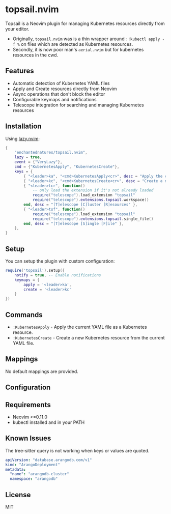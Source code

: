 # topsail.nvim

Topsail is a Neovim plugin for managing Kubernetes resources directly from your editor.

- Originally, `topsail.nvim` was is a thin wrapper around `:!kubectl apply -f %` on files which are detected as Kubernetes resources.
- Secondly, it is now poor man's `aerial.nvim` but for kubernetes resources in the cwd.

## Features

- Automatic detection of Kubernetes YAML files
- Apply and Create resources directly from Neovim
- Async operations that don't block the editor
- Configurable keymaps and notifications
- Telescope integration for searching and managing Kubernetes resources

## Installation

Using [lazy.nvim](https://github.com/folke/lazy.nvim):

```lua
{
    "enchantednatures/topsail.nvim",
    lazy = true,
    event = {"VeryLazy"},
    cmd = {"KubernetesApply", "KubernetesCreate"},
    keys = {
        { "<leader>ka", "<cmd>KubernetesApply<cr>", desc = "Apply the current Kubernetes resource" },
        { "<leader>kc", "<cmd>KubernetesCreate<cr>", desc = "Create a new Kubernetes resource" },
        { "<leader>tcr", function()
            -- only load the extension if it's not already loaded
            require("telescope").load_extension "topsail"
            require("telescope").extensions.topsail.workspace()
        end, desc = "[T]elescope [C]luster [R]esources" },
        { "<leader>tsf", function()
            require("telescope").load_extension "topsail"
            require("telescope").extensions.topsail.single_file()
        end, desc = "[T]elescope [S]ingle [F]ile" },
    },
}
```

## Setup

You can setup the plugin with custom configuration:

```lua
require('topsail').setup({
    notify = true, -- Enable notifications
    keymaps = {
        apply = '<leader>ka',
        create = '<leader>kc'
    }
})
```

## Commands

- `:KubernetesApply` - Apply the current YAML file as a Kubernetes resource.
- `:KubernetesCreate` - Create a new Kubernetes resource from the current YAML file.

## Mappings

No default mappings are provided.

## Configuration


## Requirements

- Neovim >=0.11.0
- kubectl installed and in your PATH

## Known Issues

The tree-sitter query is not working when keys or values are quoted.

```yaml
apiVersion: "database.arangodb.com/v1"
kind: "ArangoDeployment"
metadata:
  "name": "arangodb-cluster"
  namespace: "arangodb"
```

## License

MIT
